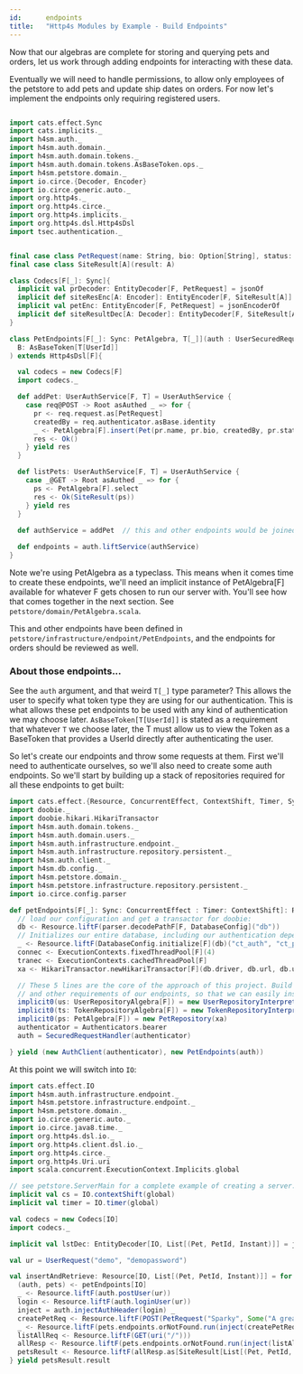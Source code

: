 ```yaml
---
id:      endpoints
title:   "Http4s Modules by Example - Build Endpoints"
---
```


Now that our algebras are complete for storing and querying pets and orders, let us work through adding endpoints for interacting with these data.

Eventually we will need to handle permissions, to allow only employees of the petstore to add pets and update ship dates on orders. For now let's implement the endpoints only requiring registered users.

```scala mdoc

import cats.effect.Sync
import cats.implicits._
import h4sm.auth._
import h4sm.auth.domain._
import h4sm.auth.domain.tokens._
import h4sm.auth.domain.tokens.AsBaseToken.ops._
import h4sm.petstore.domain._
import io.circe.{Decoder, Encoder}
import io.circe.generic.auto._
import org.http4s._
import org.http4s.circe._
import org.http4s.implicits._
import org.http4s.dsl.Http4sDsl
import tsec.authentication._


final case class PetRequest(name: String, bio: Option[String], status: String)
final case class SiteResult[A](result: A)

class Codecs[F[_]: Sync]{
  implicit val prDecoder: EntityDecoder[F, PetRequest] = jsonOf
  implicit def siteResEnc[A: Encoder]: EntityEncoder[F, SiteResult[A]] = jsonEncoderOf
  implicit val petEnc: EntityEncoder[F, PetRequest] = jsonEncoderOf
  implicit def siteResultDec[A: Decoder]: EntityDecoder[F, SiteResult[A]] = jsonOf
}

class PetEndpoints[F[_]: Sync: PetAlgebra, T[_]](auth : UserSecuredRequestHandler[F, T])(implicit
  B: AsBaseToken[T[UserId]]
) extends Http4sDsl[F]{

  val codecs = new Codecs[F]
  import codecs._

  def addPet: UserAuthService[F, T] = UserAuthService {
    case req@POST -> Root asAuthed _ => for {
      pr <- req.request.as[PetRequest]
      createdBy = req.authenticator.asBase.identity
      _ <- PetAlgebra[F].insert(Pet(pr.name, pr.bio, createdBy, pr.status))
      res <- Ok()
    } yield res
  }

  def listPets: UserAuthService[F, T] = UserAuthService {
    case _@GET -> Root asAuthed _ => for {
      ps <- PetAlgebra[F].select
      res <- Ok(SiteResult(ps))
    } yield res
  }
 
  def authService = addPet  // this and other endpoints would be joined with combineK, or <+> here.

  def endpoints = auth.liftService(authService)
}
```

Note we're using PetAlgebra as a typeclass. This means when it comes time to create these endpoints, we'll need an implicit instance of PetAlgebra[F] available for whatever F gets chosen to run our server with. You'll see how that comes together in the next section. See `petstore/domain/PetAlgebra.scala`. 

This and other endpoints have been defined in `petstore/infrastructure/endpoint/PetEndpoints`, and the endpoints for orders should be reviewed as well.

### About those endpoints...
See the `auth` argument, and that weird `T[_]` type parameter? This allows the user to specify what token type they are using for our authentication. This is what allows these pet endpoints to be used with any kind of authentication we may choose later. `AsBaseToken[T[UserId]]` is stated as a requirement that whatever `T` we choose later, the T must allow us to view the Token as a BaseToken that provides a UserId directly after authenticating the user.

So let's create our endpoints and throw some requests at them. First we'll need to authenticate ourselves, so we'll also need to create some auth endpoints. So we'll start by building up a stack of repositories required for all these endpoints to get built:


```scala mdoc
import cats.effect.{Resource, ConcurrentEffect, ContextShift, Timer, Sync}
import doobie._
import doobie.hikari.HikariTransactor
import h4sm.auth.domain.tokens._
import h4sm.auth.domain.users._
import h4sm.auth.infrastructure.endpoint._
import h4sm.auth.infrastructure.repository.persistent._
import h4sm.auth.client._
import h4sm.db.config._
import h4sm.petstore.domain._
import h4sm.petstore.infrastructure.repository.persistent._
import io.circe.config.parser

def petEndpoints[F[_]: Sync: ConcurrentEffect : Timer: ContextShift]: Resource[F, (AuthClient[F, TSecBearerToken], PetEndpoints[F, TSecBearerToken])] = for {
  // load our configuration and get a transactor for doobie:
  db <- Resource.liftF(parser.decodePathF[F, DatabaseConfig]("db"))
  // Initializes our entire database, including our authentication dependency:
  _ <- Resource.liftF(DatabaseConfig.initialize[F](db)("ct_auth", "ct_petstore"))
  connec <- ExecutionContexts.fixedThreadPool[F](4)
  tranec <- ExecutionContexts.cachedThreadPool[F]
  xa <- HikariTransactor.newHikariTransactor[F](db.driver, db.url, db.user, db.password, connec, tranec)

  // These 5 lines are the core of the approach of this project. Build up the interpreters
  // and other requirements of our endpoints, so that we can easily instantiate them.
  implicit0(us: UserRepositoryAlgebra[F]) = new UserRepositoryInterpreter(xa)
  implicit0(ts: TokenRepositoryAlgebra[F]) = new TokenRepositoryInterpreter(xa)
  implicit0(ps: PetAlgebra[F]) = new PetRepository(xa)
  authenticator = Authenticators.bearer
  auth = SecuredRequestHandler(authenticator)

} yield (new AuthClient(authenticator), new PetEndpoints(auth))
```

At this point we will switch into `IO`:

```scala mdoc
import cats.effect.IO
import h4sm.auth.infrastructure.endpoint._
import h4sm.petstore.infrastructure.endpoint._
import h4sm.petstore.domain._
import io.circe.generic.auto._
import io.circe.java8.time._
import org.http4s.dsl.io._
import org.http4s.client.dsl.io._
import org.http4s.circe._
import org.http4s.Uri.uri
import scala.concurrent.ExecutionContext.Implicits.global

// see petstore.ServerMain for a complete example of creating a server. 
implicit val cs = IO.contextShift(global)
implicit val timer = IO.timer(global)

val codecs = new Codecs[IO]
import codecs._

implicit val lstDec: EntityDecoder[IO, List[(Pet, PetId, Instant)]] = jsonOf

val ur = UserRequest("demo", "demopassword")

val insertAndRetrieve: Resource[IO, List[(Pet, PetId, Instant)]] = for {
  (auth, pets) <- petEndpoints[IO]
  _ <- Resource.liftF(auth.postUser(ur))
  login <- Resource.liftF(auth.loginUser(ur))
  inject = auth.injectAuthHeader(login) _
  createPetReq <- Resource.liftF(POST(PetRequest("Sparky", Some("A great dog"), "available"), uri("/")))
  _ <- Resource.liftF(pets.endpoints.orNotFound.run(inject(createPetReq)))
  listAllReq <- Resource.liftF(GET(uri("/")))
  allResp <- Resource.liftF(pets.endpoints.orNotFound.run(inject(listAllReq)))
  petsResult <- Resource.liftF(allResp.as[SiteResult[List[(Pet, PetId, Instant)]]])
} yield petsResult.result

```
